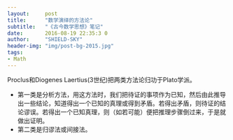 ```yaml
---
layout:     post
title:      "数学演绎的方法论"
subtitle:   "《古今数学思想》笔记"
date:       2016-08-19 22:35:3 0
author:     "SHIELD-SKY"
header-img: "img/post-bg-2015.jpg"
tags:
- Math
---
```


Proclus和Diogenes Laertius(3世纪)把两类方法论归功于Plato学派。

- 第一类是分析方法，用这方法时，我们把待证的事项作为已知，然后由此推导出一些结论，知道得出一个已知的真理或得到矛盾。若得出矛盾，则待证的结论谬误。若得出一个已知真理，则（如若可能）便把推理步骤倒过来，于是就做出证明。
- 第二类是归谬法或间接法。